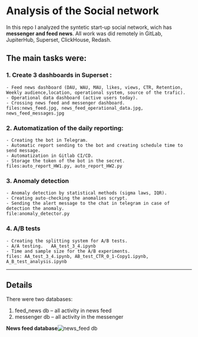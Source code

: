 # Analysis of the Social network

In this repo I analyzed the syntetic start-up social network, wich has <b>messenger and feed news</b>.
All work was did remotely in GitLab, JupiterHub, Superset, ClickHouse, Redash.

## The main tasks were:
### 1. Create 3 dashboards in Superset : 
    - Feed news dashboard (DAU, WAU, MAU, likes, views, CTR, Retention, Weekly audience,location, operational system, source of the trafic).
    - Operational data dashboard (active users today).
    - Crossing news feed and messenger dashboard.
    files:news_feed.jpg, news_feed_operational_data.jpg, news_feed_messages.jpg
    
    
### 2. Automatization of the daily reporting:
    - Creating the bot in Telegram.
    - Automatic report sending to the bot and creating schedule time to send message.  
    - Automatization in Gitlab CI/CD.
    - Storage the token of the bot in the secret.
    files:auto_report_HW1.py, auto_report_HW2.py


### 3. Anomaly detection
    - Anomaly detection by statistical methods (sigma laws, IQR).
    - Creating auto-checking the anomalies scrypt.      
    - Sending the alert message to the chat in telegram in case of detection the anomaly.
    file:anomaly_detector.py


### 4. A/B tests
    - Creating the splitting system for A/B tests.  
    - A/A testing.   AA_test_3_4.ipynb
    - Time and sample size for the A/B experiments. 
    files: AA_test_3_4.ipynb, AB_test_CTR_0_1-Copy1.ipynb, A_B_test_analysis.ipynb
    
    
___

## Details
There were two databases:
1. feed_news db  – all activity in news feed
2. messenger db  – all activity in the messenger 

**News feed database**![news_feed db](feed_actions)


